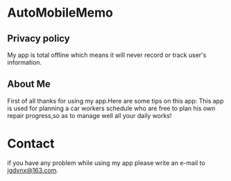 # AutoMobileMemo

## Privacy policy 
My app is total offline which means it will never record or track user's information.

## About Me
First of all thanks for using my app.Here are some tips on this app: This app is used for planning a car workers schedule who are free to plan his own repair progress,so as to manage well all your daily works!

# Contact 
if you have any problem while using my app please write an e-mail to jgdvnx@163.com.

